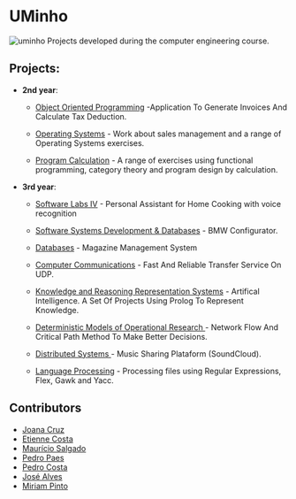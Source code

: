 # UMinho

![uminho](http://www4.di.uminho.pt/~jmf/IMAGES/um_eeng.gif)
Projects developed during the computer engineering course.

## Projects:

* **2nd year**:
  
  - [Object Oriented Programming](https://github.com/ruiAzevedo19/UMinho/tree/master/POO) -Application To Generate Invoices And Calculate Tax Deduction.
  
  - [Operating Systems](https://github.com/ruiAzevedo19/UMinho/tree/master/SO) - Work about sales management and a range of Operating Systems exercises.
  
  - [Program Calculation](https://github.com/ruiAzevedo19/UMinho/tree/master/CP) - A range of exercises using functional programming, category theory and program design by calculation.  
  
* **3rd year**:

  - [Software Labs IV](https://github.com/ruiAzevedo19/UMinho/tree/master/LI4) - Personal Assistant for Home Cooking with voice recognition

  - [Software Systems Development & Databases](https://github.com/ruiAzevedo19/UMinho/tree/master/DSS) - BMW Configurator.
  
  - [Databases](https://github.com/ruiAzevedo19/UMinho/tree/master/BD) - Magazine Management  System
  
  - [Computer Communications](https://github.com/ruiAzevedo19/UMinho/tree/master/CC) - Fast And Reliable Transfer Service On UDP.
  
  - [Knowledge and Reasoning Representation Systems](https://github.com/ruiAzevedo19/UMinho/tree/master/SRCR) - Artifical Intelligence. A Set Of Projects Using Prolog To Represent Knowledge.
  
  - [Deterministic Models of Operational Research ](https://github.com/ruiAzevedo19/UMinho/tree/master/MDIO) - Network Flow And Critical Path Method To Make Better Decisions.
   
  - [Distributed Systems ](https://github.com/ruiAzevedo/UMinho/tree/master/SD) - Music Sharing Plataform (SoundCloud).
    
  - [Language Processing](https://github.com/ruiAzevedo19/UMinho/tree/master/PL) - Processing files using Regular Expressions, Flex, Gawk and Yacc.
   
  
## Contributors

* [Joana Cruz](https://github.com/joanacruz94)
* [Etienne Costa](https://github.com/EtienneCosta)
* [Maurício Salgado](https://github.com/MauricioSalgado)
* [Pedro Paes](https://github.com/pedropaes)
* [Pedro Costa](https://github.com/pCosta99)
* [José Alves](https://github.com/phansti)
* [Miriam Pinto](https://github.com/a42040)

